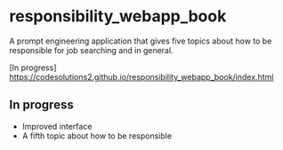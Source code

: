 # responsibility_webapp_book

A prompt engineering application that gives five topics about how to be responsible for job searching and in general.

[In progress] https://codesolutions2.github.io/responsibility_webapp_book/index.html


## In progress
- Improved interface
- A fifth topic about how to be responsible
